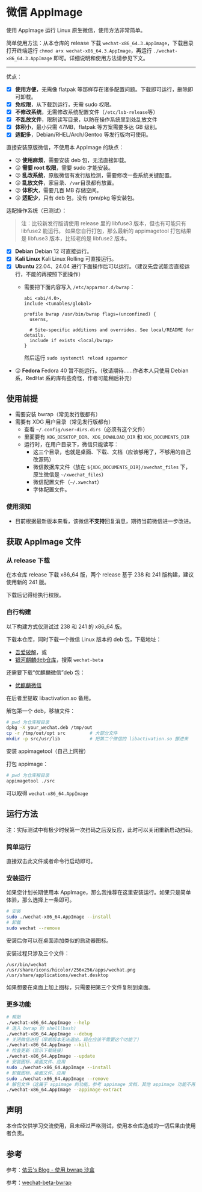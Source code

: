 # 微信 AppImage

使用 AppImage 运行 Linux 原生微信，使用方法非常简单。

简单使用方法：从本仓库的 release 下载 `wechat-x86_64.3.AppImage`，下载目录打开终端运行 `chmod a+x wechat-x86_64.3.AppImage`，再运行 `./wechat-x86_64.3.AppImage` 即可。详细说明和使用方法请参见下文。

---

优点：

- [x] **使用方便**，无需像 flatpak 等那样存在诸多配置问题。下载即可运行，删除即可卸载。
- [x] **免权限**，从下载到运行，无需 sudo 权限。
- [x] **不修改系统**，无需修改系统配置文件（`/etc/lsb-release`等）
- [x] **不乱放文件**，限制读写目录，以防在操作系统里到处乱放文件
- [x] **体积小**，最小只需 47MB，flatpak 等方案需要多达 GB 级别。
- [x] **适配多**，Debian/RHEL/Arch/Gentoo 等发行版均可使用。

直接安装原版微信，不使用本 AppImage 的缺点：

- 😕 **使用麻烦**，需要安装 deb 包，无法直接卸载。
- 😕 **需要 root 权限**，需要 sudo 才能安装。
- 😕 **乱改系统**，原版微信有发行版检测，需要修改一些系统关键配置。
- 😕 **乱放文件**，家目录、`/var`目录都有放置。
- 😕 **体积大**，需要几百 MB 存储空间。
- 😕 **适配少**，只有 deb 包，没有 rpm/pkg 等安装包。

适配操作系统（已测试）：

> 注：比较新发行版请使用 release 里的 libfuse3 版本，但也有可能只有 libfuse2 能运行。
> 如果您自行打包，那么最新的 appimagetool 打包结果是 libfuse3 版本，比较老的是 libfuse2 版本。

- [x] **Debian** Debian 12 可直接运行。
- [x] **Kali Linux** Kali Linux Rolling 可直接运行。
- [x] **Ubuntu** 22.04、24.04 进行下面操作后可以运行。（建议先尝试能否直接运行，不能的再按照下面操作）
  - 需要把下面内容写入 `/etc/apparmor.d/bwrap`：

    ```text
    abi <abi/4.0>,
    include <tunables/global>

    profile bwrap /usr/bin/bwrap flags=(unconfined) {
      userns,

      # Site-specific additions and overrides. See local/README for details.
      include if exists <local/bwrap>
    }
    ```

    然后运行 `sudo systemctl reload apparmor`

- 😕 **Fedora** Fedora 40 暂不能运行。（敬请期待……作者本人只使用 Debian 系，RedHat 系的库有些奇怪，作者可能稍后补充）

## 使用前提

- 需要安装 bwrap（常见发行版都有）
- 需要有 XDG 用户目录（常见发行版都有）
  - 查看 `~/.config/user-dirs.dirs`（必须有这个文件）
  - 里面要有 `XDG_DESKTOP_DIR`、`XDG_DOWNLOAD_DIR` 和 `XDG_DOCUMENTS_DIR`
  - 运行时，在用户目录下，微信只能读写：
    - 这三个目录，也就是桌面、下载、文档（应该够用了，不够用的自己改源码）
    - 微信数据库文件（放在 `${XDG_DOCUMENTS_DIR}/xwechat_files` 下，原生微信是 `~/xwechat_files`）
    - 微信配置文件（`~/.xwechat`）
    - 字体配置文件。

### 使用须知

- 目前根据最新版本来看，该微信**不支持**回复消息，期待当前微信进一步改进。

## 获取 AppImage 文件

### 从 release 下载

在本仓库 release 下载 x86_64 版，两个 release 基于 238 和 241 版构建，建议使用新的 241 版。

下载后记得给执行权限。

### 自行构建

以下构建方式仅测试过 238 和 241 的 x86_64 版。

下载本仓库，同时下载一个微信 Linux 版本的 deb 包，下载地址：

- [吾爱破解](https://www.52pojie.cn/thread-1896902-1-1.html)，或
- [银河麒麟deb仓库](https://archive2.kylinos.cn/deb/kylin/production/PART-V10-SP1/custom/partner/V10-SP1/pool/all/)，搜索 `wechat-beta`

还需要下载“优麒麟微信”deb 包：

- [优麒麟微信](https://www.ubuntukylin.com/applications/106-cn.html)

在后者里提取 libactivation.so 备用。

解包第一个 deb，移植文件：

```bash
# pwd 为仓库根目录
dpkg -X your_wechat.deb /tmp/out
cp -r /tmp/out/opt src         # 大部分文件
mkdir -p src/usr/lib           # 把第二个微信的 libactivation.so 挪进来
```

安装 appimagetool（自己上网搜）

打包 appimage：

```bash
# pwd 为仓库根目录
appimagetool ./src
```

可以取得 `wechat-x86_64.AppImage`

## 运行方法

注：实际测试中有极少时候第一次扫码之后没反应，此时可以关闭重新启动扫码。

### 简单运行

直接双击此文件或者命令行启动即可。

### 安装运行

如果您计划长期使用本 AppImage，那么我推荐在这里安装运行。如果只是简单体验，那么选择上一条即可。

```bash
# 安装
sudo ./wechat-x86_64.AppImage --install
# 卸载
sudo wechat --remove
```

安装后你可以在桌面添加类似的启动器图标。

安装过程只涉及三个文件：

```text
/usr/bin/wechat
/usr/share/icons/hicolor/256x256/apps/wechat.png
/usr/share/applications/wechat.desktop
```

如果想要在桌面上加上图标，只需要把第三个文件复制到桌面。

### 更多功能

```bash
# 帮助
./wechat-x86_64.AppImage --help
# 进入 bwrap 的 shell(bash)
./wechat-x86_64.AppImage --debug
# 关闭微信进程（早期版本无法退出，现在应该不需要这个功能了）
./wechat-x86_64.AppImage --kill
# 检查更新（显示下载链接）
./wechat-x86_64.AppImage --update
# 安装图标、桌面文件、应用
sudo ./wechat-x86_64.AppImage --install
# 卸载图标、桌面文件、应用
sudo ./wechat-x86_64.AppImage --remove
# 解包文件（这属于 appimage 的功能，参考 appimage 文档，其他 appimage 功能不再列出）
./wechat-x86_64.AppImage --appimage-extract
```

## 声明

本仓库仅供学习交流使用，且未经过严格测试，使用本仓库造成的一切后果由使用者负责。

## 参考

参考：[依云's Blog - 使用 bwrap 沙盒](https://blog.lilydjwg.me/2021/8/12/using-bwrap.215869.html)

参考：[wechat-beta-bwrap](https://github.com/lfift/wechat-beta-bwrap)

